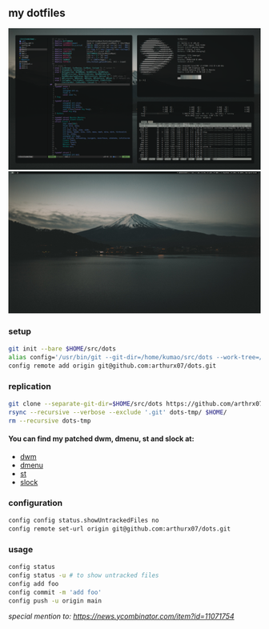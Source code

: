 ## my dotfiles
<img src="https://github.com/arthurx07/dots/blob/main/src/dots/coding.png">
<img src="https://github.com/arthurx07/dots/blob/main/src/dots/empty.png">

### setup

```sh
git init --bare $HOME/src/dots
alias config='/usr/bin/git --git-dir=/home/kumao/src/dots --work-tree=/home/kumao'
config remote add origin git@github.com:arthurx07/dots.git
```

### replication

```sh
git clone --separate-git-dir=$HOME/src/dots https://github.com/arthrx07/dots.git dots-tmp
rsync --recursive --verbose --exclude '.git' dots-tmp/ $HOME/
rm --recursive dots-tmp
```
#### You can find my patched dwm, dmenu, st and slock at:
* [dwm](https://github.com/arthurx07/dwm)
* [dmenu](https://github.com/arthurx07/dmenu)
* [st](https://github.com/arthurx07/st)
* [slock](https://github.com/arthurx07/slock)

### configuration

```sh
config config status.showUntrackedFiles no
config remote set-url origin git@github.com:arthurx07/dots.git
```

### usage

```sh
config status
config status -u # to show untracked files
config add foo
config commit -m 'add foo'
config push -u origin main
```

_special mention to: https://news.ycombinator.com/item?id=11071754_
